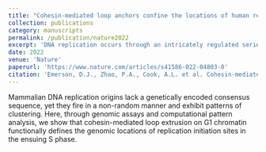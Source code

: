 ```yaml
---
title: "Cohesin-mediated loop anchors confine the locations of human replication origins."
collection: publications
category: manuscripts
permalink: /publication/nature2022
excerpt: 'DNA replication occurs through an intricately regulated series of molecular events and is fundamental for genome stability1,2. At present, it is unknown how the locations of replication origins are determined in the human genome. Here we dissect the role of topologically associating domains (TADs)3,4,5,6, subTADs7 and loops8 in the positioning of replication initiation zones (IZs). We stratify TADs and subTADs by the presence of corner-dots indicative of loops and the orientation of CTCF motifs. We find that high-efficiency, early replicating IZs localize to boundaries between adjacent corner-dot TADs anchored by high-density arrays of divergently and convergently oriented CTCF motifs. By contrast, low-efficiency IZs localize to weaker dotless boundaries. Following ablation of cohesin-mediated loop extrusion during G1, high-efficiency IZs become diffuse and delocalized at boundaries with complex CTCF motif orientations. Moreover, G1 knockdown of the cohesin unloading factor WAPL results in gained long-range loops and narrowed localization of IZs at the same boundaries. Finally, targeted deletion or insertion of specific boundaries causes local replication timing shifts consistent with IZ loss or gain, respectively. Our data support a model in which cohesin-mediated loop extrusion and stalling at a subset of genetically encoded TAD and subTAD boundaries is an essential determinant of the locations of replication origins in human S phase.'
date: 2022
venue: 'Nature'
paperurl: 'https://www.nature.com/articles/s41586-022-04803-0'
citation: 'Emerson, D.J., Zhao, P.A., Cook, A.L. et al. Cohesin-mediated loop anchors confine the locations of human replication origins. Nature 606, 812–819 (2022).'
---
```


Mammalian DNA replication origins lack a genetically encoded consensus sequence, yet they fire in a non-random manner and exhibit patterns of clustering. Here, through genomic assays and computational pattern analysis, we show that cohesin-mediated loop extrusion on G1 chromatin functionally defines the genomic locations of replication initiation sites in the ensuing S phase.
